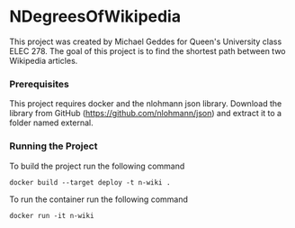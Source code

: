 # NDegreesOfWikipedia
 
This project was created by Michael Geddes for Queen's University class ELEC 278.  The goal of this project is to find the shortest path between two Wikipedia articles.

### Prerequisites
This project requires docker and the nlohmann json library.  Download the library from GitHub (https://github.com/nlohmann/json) and extract it to a folder named external.

### Running the Project
To build the project run the following command

```docker build --target deploy -t n-wiki .  ```

To run the container run the following command

```docker run -it n-wiki```
